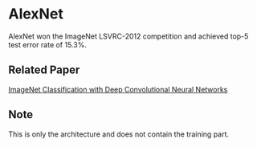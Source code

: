 # AlexNet
AlexNet won the ImageNet LSVRC-2012 competition and achieved top-5 test error rate of 15.3%.

## Related Paper
[ImageNet Classification with Deep Convolutional Neural Networks](https://papers.nips.cc/paper/4824-imagenet-classification-with-deep-convolutional-neural-networks)

## Note
This is only the architecture and does not contain the training part.
